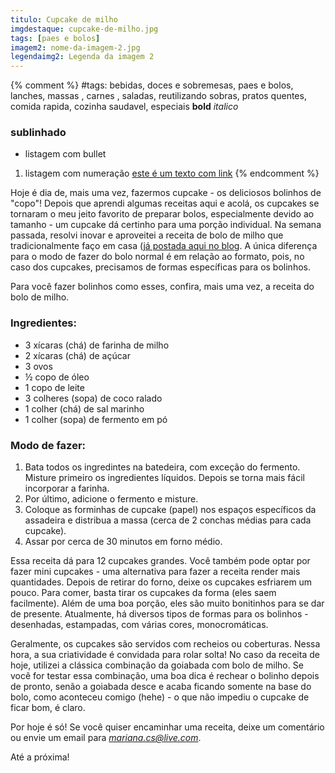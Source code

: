 ```yaml
---
titulo: Cupcake de milho
imgdestaque: cupcake-de-milho.jpg
tags: [paes e bolos]
imagem2: nome-da-imagem-2.jpg
legendaimg2: Legenda da imagem 2
---
```

{% comment %}
#tags: bebidas, doces e sobremesas, paes e bolos, lanches, massas , carnes , saladas, reutilizando sobras, pratos quentes, comida rapida, cozinha saudavel, especiais
**bold**
*italico*
### sublinhado
* listagem com bullet
1. listagem com numeração
[este é um texto com link](https://www.enderecodolink.com)
{% endcomment %}

Hoje é dia de, mais uma vez, fazermos cupcake - os deliciosos bolinhos de "copo"! Depois que aprendi algumas receitas aqui e acolá, os cupcakes se tornaram o meu jeito favorito de preparar bolos, especialmente devido ao tamanho - um cupcake dá certinho para uma porção individual. Na semana passada, resolvi inovar e aproveitei a receita de bolo de milho que tradicionalmente faço em casa ([já postada aqui no blog](https://paneladepau.com.br/bolo-de-milho/). A única diferença para o modo de fazer do bolo normal é em relação ao formato, pois, no caso dos cupcakes, precisamos de formas específicas para os bolinhos. 

Para você fazer bolinhos como esses, confira, mais uma vez, a receita do bolo de milho. 

### Ingredientes:

* 3 xícaras (chá) de farinha de milho
* 2 xícaras (chá) de açúcar
* 3 ovos
* ½ copo de óleo
* 1 copo de leite
* 3 colheres (sopa) de coco ralado
* 1 colher (chá) de sal marinho
* 1 colher (sopa) de fermento em pó

### Modo de fazer:

1. Bata todos os ingredintes na batedeira, com exceção do fermento. Misture primeiro os ingredientes líquidos. Depois se torna mais fácil incorporar a farinha.
2. Por último, adicione o fermento e misture.
3. Coloque as forminhas de cupcake (papel) nos espaços específicos da assadeira e distribua a massa (cerca de 2 conchas médias para cada cupcake).
4. Assar por cerca de 30 minutos em forno médio.

Essa receita dá para 12 cupcakes grandes. Você também pode optar por fazer mini cupcakes - uma alternativa para fazer a receita render mais quantidades. Depois de retirar do forno, deixe os cupcakes esfriarem um pouco. Para comer, basta tirar os cupcakes da forma (eles saem facilmente). Além de uma boa porção, eles são muito bonitinhos para se dar de presente. Atualmente, há diversos tipos de formas para os bolinhos - desenhadas, estampadas, com várias cores, monocromáticas.

Geralmente, os cupcakes são servidos com recheios ou coberturas. Nessa hora, a sua criatividade é convidada para rolar solta! No caso da receita de hoje, utilizei a clássica combinação da goiabada com bolo de milho. Se você for testar essa combinação, uma boa dica é rechear o bolinho depois de pronto, senão a goiabada desce e acaba ficando somente na base do bolo, como aconteceu comigo (hehe) - o que não impediu o cupcake de ficar bom, é claro. 

Por hoje é só! Se você quiser encaminhar uma receita, deixe um comentário ou envie um email para *mariana.cs@live.com*.

Até a próxima!
